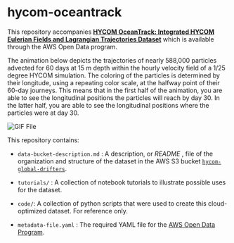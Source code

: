 # hycom-oceantrack

This repository accompanies [**HYCOM OceanTrack:  Integrated HYCOM Eulerian Fields and Lagrangian Trajectories Dataset**](https://registry.opendata.aws/hycom-global-drifters/index.html) which is available through the AWS Open Data program. 

The animation below depicts the trajectories of nearly 588,000 particles advected for 60 days at 15 m depth within the hourly velocity field of a 1/25 degree HYCOM simulation. The coloring of the particles is determined by their longitude, using a repeating color scale, at the halfway point of their 60-day journeys. This means that in the first half of the animation, you are able to see the longitudinal positions the particles will reach by day 30. In the latter half, you are able to see the longitudinal positions where the particles were at day 30.

![GIF File](tutorials/traj-robinson-0-60-hsv.gif)

This repository contains:

- `data-bucket-description.md` : A description, or *README* , file of the organization and structure of the dataset in the AWS S3 bucket [`hycom-global-drifters`]().

- `tutorials/` : A collection of notebook tutorials to illustrate possible uses for the dataset.

- `code/`: A collection of python scripts that were used to create this cloud-optimized dataset. For reference only.

- `metadata-file.yaml` : The required YAML file for the [AWS Open Data Program](https://aws.amazon.com/opendata/).
